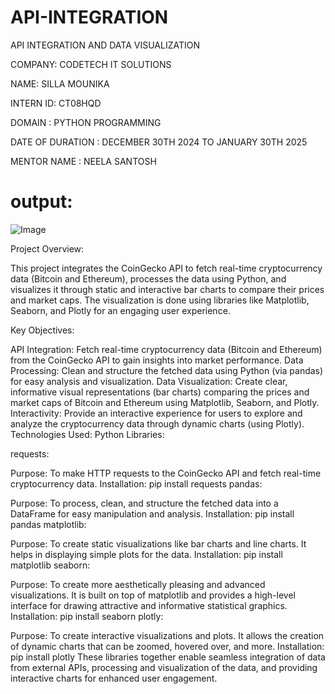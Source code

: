 # API-INTEGRATION
API INTEGRATION AND DATA VISUALIZATION

COMPANY: CODETECH IT SOLUTIONS

NAME: SILLA MOUNIKA 

INTERN ID: CT08HQD

DOMAIN : PYTHON PROGRAMMING

DATE OF DURATION : DECEMBER 30TH 2024 TO JANUARY 30TH 2025

MENTOR NAME : NEELA SANTOSH

# output:
![Image](https://github.com/user-attachments/assets/7dea54a7-5e19-4a01-aebc-53ec53b37a43)



Project Overview:

This project integrates the CoinGecko API to fetch real-time cryptocurrency data (Bitcoin and Ethereum), processes the data using Python, and visualizes it through static and interactive bar charts to compare their prices and market caps. The visualization is done using libraries like Matplotlib, Seaborn, and Plotly for an engaging user experience.

Key Objectives:

API Integration: Fetch real-time cryptocurrency data (Bitcoin and Ethereum) from the CoinGecko API to gain insights into market performance.
Data Processing: Clean and structure the fetched data using Python (via pandas) for easy analysis and visualization.
Data Visualization: Create clear, informative visual representations (bar charts) comparing the prices and market caps of Bitcoin and Ethereum using Matplotlib, Seaborn, and Plotly.
Interactivity: Provide an interactive experience for users to explore and analyze the cryptocurrency data through dynamic charts (using Plotly). Technologies Used:
Python Libraries:

requests:

Purpose: To make HTTP requests to the CoinGecko API and fetch real-time cryptocurrency data.
Installation: pip install requests
pandas:

Purpose: To process, clean, and structure the fetched data into a DataFrame for easy manipulation and analysis.
Installation: pip install pandas
matplotlib:

Purpose: To create static visualizations like bar charts and line charts. It helps in displaying simple plots for the data.
Installation: pip install matplotlib
seaborn:

Purpose: To create more aesthetically pleasing and advanced visualizations. It is built on top of matplotlib and provides a high-level interface for drawing attractive and informative statistical graphics.
Installation: pip install seaborn
plotly:

Purpose: To create interactive visualizations and plots. It allows the creation of dynamic charts that can be zoomed, hovered over, and more.
Installation: pip install plotly
These libraries together enable seamless integration of data from external APIs, processing and visualization of the data, and providing interactive charts for enhanced user engagement.
